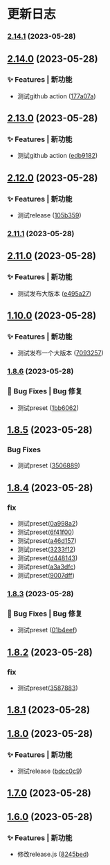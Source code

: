 # 更新日志

### [2.14.1](https://github.com/szvictor/release-it-demo/compare/2.14.0...2.14.1) (2023-05-28)

## [2.14.0](https://github.com/szvictor/release-it-demo/compare/2.13.0...2.14.0) (2023-05-28)


### ✨ Features | 新功能

* 测试github action ([177a07a](https://github.com/szvictor/release-it-demo/commit/177a07a9d9d92eedd88693aebf16e179b4a37e2d))

## [2.13.0](https://github.com/szvictor/release-it-demo/compare/2.12.0...2.13.0) (2023-05-28)


### ✨ Features | 新功能

* 测试github action ([edb9182](https://github.com/szvictor/release-it-demo/commit/edb91826ba7c50385d7ecfff9e62ef9d2d4c0716))

## [2.12.0](https://github.com/szvictor/release-it-demo/compare/2.11.0...2.12.0) (2023-05-28)


### ✨ Features | 新功能

* 测试release ([105b359](https://github.com/szvictor/release-it-demo/commit/105b359478b0f69b9897daa97422fb21473218b2))

### [2.11.1](https://github.com/szvictor/release-it-demo/compare/2.11.0...2.11.1) (2023-05-28)

## [2.11.0](https://github.com/szvictor/release-it-demo/compare/1.10.0...2.11.0) (2023-05-28)


### ✨ Features | 新功能

* 测试发布大版本 ([e495a27](https://github.com/szvictor/release-it-demo/commit/e495a27a78941c580f2c65a84886e715635bfd84))

## [1.10.0](https://github.com/szvictor/release-it-demo/compare/1.8.6...1.10.0) (2023-05-28)


### ✨ Features | 新功能

* 测试发布一个大版本 ([7093257](https://github.com/szvictor/release-it-demo/commit/7093257cf65c478e4c67c9aff56c40bc4c05c4f6))

### [1.8.6](https://github.com/szvictor/release-it-demo/compare/1.8.5...1.8.6) (2023-05-28)


### 🐛 Bug Fixes | Bug 修复

* 测试preset ([1bb6062](https://github.com/szvictor/release-it-demo/commit/1bb6062f91850a563f8da0812ac4c2c93b934f49))

## [1.8.5](https://github.com/szvictor/release-it-demo/compare/1.8.4...1.8.5) (2023-05-28)


### Bug Fixes

* 测试preset ([3506889](https://github.com/szvictor/release-it-demo/commit/350688922369478ee96252ecddf9d0ddc9e494b1))

## [1.8.4](https://github.com/szvictor/release-it-demo/compare/1.8.3...1.8.4) (2023-05-28)


### fix

* 测试preset([0a998a2](https://github.com/szvictor/release-it-demo/commit/0a998a28f62d1fc3b51bd05b94be9d6fb4b671db))
* 测试preset([6f41f00](https://github.com/szvictor/release-it-demo/commit/6f41f00b0d8641cdcf7b9c3bc15a5189bb6727e5))
* 测试preset([a46d157](https://github.com/szvictor/release-it-demo/commit/a46d157ec1a8ab98b5294e527d8fa0add8521e32))
* 测试preset([3233f12](https://github.com/szvictor/release-it-demo/commit/3233f12d11162e6d5327ba7a65ca44c363dfd0bc))
* 测试preset([d448143](https://github.com/szvictor/release-it-demo/commit/d44814372a73d5d8d2a881ec88f31b2be5286efb))
* 测试preset([a3a3dfc](https://github.com/szvictor/release-it-demo/commit/a3a3dfcac8557fc318354cef2253ffec7f054afb))
* 测试preset([9007dff](https://github.com/szvictor/release-it-demo/commit/9007dff4dccaf7618eee92853dc8fb9acb30b734))

### [1.8.3](https://github.com/szvictor/release-it-demo/compare/1.8.2...1.8.3) (2023-05-28)


### 🐛 Bug Fixes | Bug 修复

* 测试preset ([01b4eef](https://github.com/szvictor/release-it-demo/commit/01b4eefc2747f661a52d4a8ec5fbc65710ead1b3))

## [1.8.2](https://github.com/szvictor/release-it-demo/compare/1.8.1...1.8.2) (2023-05-28)


### fix

* 测试preset([3587883](https://github.com/szvictor/release-it-demo/commit/3587883bef17f60f9c8f00f481866bd434176b56))

## [1.8.1](https://github.com/szvictor/release-it-demo/compare/1.8.0...1.8.1) (2023-05-28)

## [1.8.0](https://github.com/szvictor/release-it-demo/compare/1.7.0...1.8.0) (2023-05-28)


### ✨ Features | 新功能

* 测试release ([bdcc0c9](https://github.com/szvictor/release-it-demo/commit/bdcc0c9a561c546217729674a5a4039416594af8))

## [1.7.0](https://github.com/szvictor/release-it-demo/compare/1.6.0...1.7.0) (2023-05-28)

## [1.6.0](https://github.com/szvictor/release-it-demo/compare/1.5.0...1.6.0) (2023-05-28)


### ✨ Features | 新功能

* 修改release.js ([8245bed](https://github.com/szvictor/release-it-demo/commit/8245bede9cd0d3cbd5d632fb38cf908db52e3eb3))